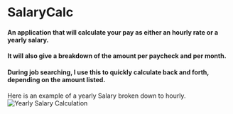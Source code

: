 SalaryCalc 
==========

#### An application that will calculate your pay as either an hourly rate or a yearly salary. 
#### It will also give a breakdown of the amount per paycheck and per month. 

#### During job searching, I use this to quickly calculate back and forth, depending on the amount listed. 

Here is an example of a yearly Salary broken down to hourly. 
![Yearly Salary Calculation](/master/Images/YearlyImage.PNG)


